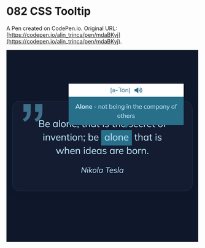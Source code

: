 # 082 CSS Tooltip

A Pen created on CodePen.io. Original URL: [https://codepen.io/alin_trinca/pen/mdaBKyj](https://codepen.io/alin_trinca/pen/mdaBKyj).

![CSS Tooltip Screenshot](css-tooltip.png)
